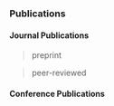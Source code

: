 ---
---

### Publications 

#### Journal Publications 

>preprint

>peer-reviewed


#### Conference Publications
